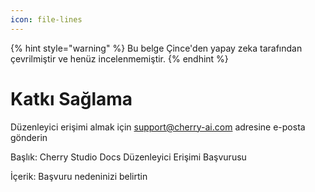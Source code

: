 ```yaml
---
icon: file-lines
---
```


{% hint style="warning" %}
Bu belge Çince'den yapay zeka tarafından çevrilmiştir ve henüz incelenmemiştir.
{% endhint %}

# Katkı Sağlama

Düzenleyici erişimi almak için support@cherry-ai.com adresine e-posta gönderin

Başlık: Cherry Studio Docs Düzenleyici Erişimi Başvurusu

İçerik: Başvuru nedeninizi belirtin